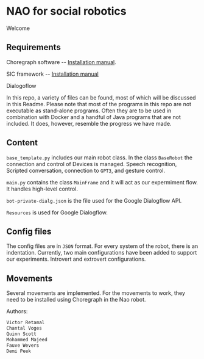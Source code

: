 # NAO for social robotics

Welcome

## Requirements 
Choregraph software -- [Installation manual](https://socialrobotics.atlassian.net/wiki/spaces/SIR2021/pages/2116911105/Choreographe).

SIC framework -- [Installation manual](https://socialrobotics.atlassian.net/wiki/spaces/SIR2021/pages/2116681729/SIC+framework)

Dialogoflow

In this repo, a variety of files can be found, most of which will be discussed in this Readme. Please note that most of the programs in this repo are not executable as stand-alone programs. Often they are to be used in combination with Docker and a handful of Java programs that are not included.  It does, however, resemble the progress we have made.

## Content

```base_template.py``` includes our main robot class. In the class ```BaseRobot``` the connection and control of Devices is managed. Speech recognition, Scripted conversation, connection to ```GPT3```, and gesture control.

```main.py``` contains the class ```MainFrame``` and it will act as our expermiment flow. It handles high-level control.

```bot-private-dialg.json``` is the file used for the Google Dialogflow API.

```Resources``` is used for Google Dialogflow.

## Config files

The config files are in ```JSON``` format. For every system of the robot, there is an indentation. Currently, two main configurations have been added to support our experiments. Introvert and extrovert configurations. 

## Movements

Several movements are implemented. For the movements to work, they need to be installed using Choregraph in the Nao robot.

Authors:
```bash
Victor Retamal
Chantal Voges
Quinn Scott
Mohammed Majeed
Fauve Wevers
Demi Peek
